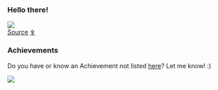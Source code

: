 ### Hello there!

![](/MeagerHardtofindAlbertosaurus-size_restricted.gif)  
[Source](https://web.archive.org/web/20230818194820/https://gfycat.com/meagerhardtofindalbertosaurus-hello-there-star-wars-prequelmemes) [✞](https://en.wikipedia.org/wiki/Gfycat#:~:text=On%20September%201%2C%202023%2C%20the%20website%20was%20taken%20down.)

### Achievements

Do you have or know an Achievement not listed [here](https://github.com/Schweinepriester/github-profile-achievements#achievements)? Let me know! :)

![](https://komarev.com/ghpvc/?username=Schweinepriester)

<!--
**Schweinepriester/Schweinepriester** is a ✨ _special_ ✨ repository because its `README.md` (this file) appears on your GitHub profile.

Here are some ideas to get you started:

- 🔭 I’m currently working on ...
- 🌱 I’m currently learning ...
- 👯 I’m looking to collaborate on ...
- 🤔 I’m looking for help with ...
- 💬 Ask me about ...
- 📫 How to reach me: ...
- 😄 Pronouns: ...
- ⚡ Fun fact: ...
-->
